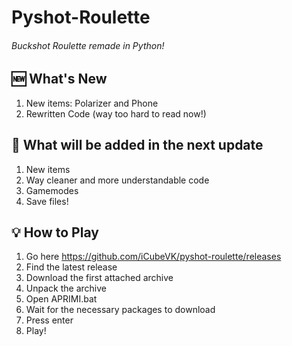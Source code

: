 # Pyshot-Roulette
###### Buckshot Roulette remade in Python!

## 🆕 What's New
 
1. New items: Polarizer and Phone
2. Rewritten Code (way too hard to read now!)

## 🔮 What will be added in the next update

1. New items
2. Way cleaner and more understandable code
3. Gamemodes
4. Save files!

## 💡 How to Play
1. Go here https://github.com/iCubeVK/pyshot-roulette/releases
2. Find the latest release
3. Download the first attached archive
4. Unpack the archive
5. Open APRIMI.bat
6. Wait for the necessary packages to download
7. Press enter
8. Play!
